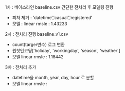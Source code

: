 1차 : 베이스라인 baseline.csv
간단한 전처리 후 모델링 진행
- 피처 제거 : 'datetime','casual','registered'
- 모델 : linear
rmsle : 1.43233

2차 : 전처리 진행 baseline_v1.csv
- count(targer변수) 로그 변환
- 원핫인코딩['holiday', 'workingday', 'season', 'weather']
- 모델 linear
rmsle : 1.18442

3차 : 전처리 추가
- datetime을 month, year, day, hour 로 분할
- 모델 linear
rmsle : 
